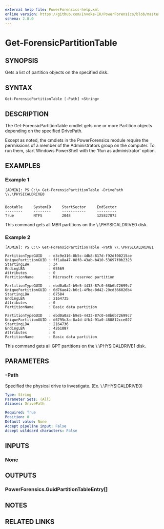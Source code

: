 ```yaml
---
external help file: PowerForensics-help.xml
online version: https://github.com/Invoke-IR/PowerForensics/blob/master/Modules/PowerForensics/docs/Get-ForensicPartitionTable.md
schema: 2.0.0
---
```


# Get-ForensicPartitionTable

## SYNOPSIS
Gets a list of partition objects on the specified disk.

## SYNTAX

```
Get-ForensicPartitionTable [-Path] <String>
```

## DESCRIPTION
The Get-ForensicPartitionTable cmdlet gets one or more Partition objects depending on the specified DrivePath.

Except as noted, the cmdlets in the PowerForensics module require the permissions of a member of the Administrators group on the computer. To run them, start Windows PowerShell with the 'Run as administrator' option.

## EXAMPLES

### Example 1
```
[ADMIN]: PS C:\> Get-ForensicPartitionTable -DrivePath \\.\PHYSICALDRIVE0


Bootable     SystemID     StartSector     EndSector
--------     --------     -----------     ---------
True         NTFS         2048            125827072
```

This command gets all MBR partitions on the \\.\PHYSICALDRIVE0 disk.

### Example 2
```
[ADMIN]: PS C:\> Get-ForensicPartitionTable -Path \\.\PHYSICALDRIVE1

PartitionTypeGUID   : e3c9e316-0b5c-4db8-817d-f92df00215ae
UniquePartitionGUID : ff1a8a47-08f8-43ab-b410-53697f0b2323
StartingLBA         : 34
EndingLBA           : 65569
Attributes          : 0
PartitionName       : Microsoft reserved partition

PartitionTypeGUID   : ebd0a0a2-b9e5-4433-87c0-68b6b72699c7
UniquePartitionGUID : 6d76ae42-b6c1-4fbe-8d42-20cd366026b4
StartingLBA         : 67584
EndingLBA           : 2164735
Attributes          : 0
PartitionName       : Basic data partition

PartitionTypeGUID   : ebd0a0a2-b9e5-4433-87c0-68b6b72699c7
UniquePartitionGUID : d6795c3a-8a4d-4fb4-91a0-488812cce027
StartingLBA         : 2164736
EndingLBA           : 4261887
Attributes          : 0
PartitionName       : Basic data partition
```

This command gets all GPT partitions on the \\.\PHYSICALDRIVE1 disk.

## PARAMETERS

### -Path
Specified the physical drive to investigate. (Ex. \\.\PHYSICALDRIVE0)

```yaml
Type: String
Parameter Sets: (All)
Aliases: DrivePath

Required: True
Position: 0
Default value: None
Accept pipeline input: False
Accept wildcard characters: False
```

## INPUTS

### None


## OUTPUTS

### PowerForensics.GuidPartitionTableEntry[]

## NOTES

## RELATED LINKS

